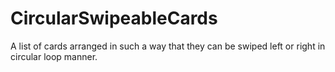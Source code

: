 # CircularSwipeableCards
A list of cards arranged in such a way that they can be swiped left or right in circular loop manner.

